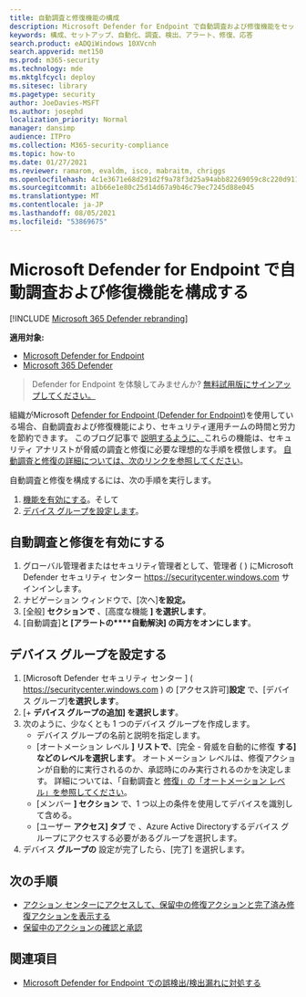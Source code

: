 ```yaml
---
title: 自動調査と修復機能の構成
description: Microsoft Defender for Endpoint で自動調査および修復機能をセットアップします。
keywords: 構成、セットアップ、自動化、調査、検出、アラート、修復、応答
search.product: eADQiWindows 10XVcnh
search.appverid: met150
ms.prod: m365-security
ms.technology: mde
ms.mktglfcycl: deploy
ms.sitesec: library
ms.pagetype: security
author: JoeDavies-MSFT
ms.author: josephd
localization_priority: Normal
manager: dansimp
audience: ITPro
ms.collection: M365-security-compliance
ms.topic: how-to
ms.date: 01/27/2021
ms.reviewer: ramarom, evaldm, isco, mabraitm, chriggs
ms.openlocfilehash: 4c1e3671e68d291d2f9a78f3d25a94abb82269059c8c220d9117048f0481f1cc
ms.sourcegitcommit: a1b66e1e80c25d14d67a9b46c79ec7245d88e045
ms.translationtype: MT
ms.contentlocale: ja-JP
ms.lasthandoff: 08/05/2021
ms.locfileid: "53869675"
---
```

# <a name="configure-automated-investigation-and-remediation-capabilities-in-microsoft-defender-for-endpoint"></a>Microsoft Defender for Endpoint で自動調査および修復機能を構成する

[!INCLUDE [Microsoft 365 Defender rebranding](../../includes/microsoft-defender.md)]

**適用対象:**
- [Microsoft Defender for Endpoint](https://go.microsoft.com/fwlink/p/?linkid=2154037)
- [Microsoft 365 Defender](https://go.microsoft.com/fwlink/?linkid=2118804)

> Defender for Endpoint を体験してみませんか? [無料試用版にサインアップしてください。](https://signup.microsoft.com/create-account/signup?products=7f379fee-c4f9-4278-b0a1-e4c8c2fcdf7e&ru=https://aka.ms/MDEp2OpenTrial?ocid=docs-wdatp-assignaccess-abovefoldlink)

組織が[](/microsoft-365/security/defender-endpoint/automated-investigations)Microsoft [Defender for Endpoint (Defender for Endpoint)](/windows/security/threat-protection/)を使用している場合、自動調査および修復機能により、セキュリティ運用チームの時間と労力を節約できます。 このブログ記事で [説明するように、](https://techcommunity.microsoft.com/t5/microsoft-defender-atp/enhance-your-soc-with-microsoft-defender-atp-automatic/ba-p/848946)これらの機能は、セキュリティ アナリストが脅威の調査と修復に必要な理想的な手順を模倣します。 [自動調査と修復の詳細については、次のリンクを参照してください](/microsoft-365/security/defender-endpoint/automated-investigations)。

自動調査と修復を構成するには、次の手順を実行します。

1. [機能を有効にする](#turn-on-automated-investigation-and-remediation)。そして
2. [デバイス グループを設定します](#set-up-device-groups)。

## <a name="turn-on-automated-investigation-and-remediation"></a>自動調査と修復を有効にする

1. グローバル管理者またはセキュリティ管理者として、管理者 ( ) にMicrosoft Defender セキュリティ センター <https://securitycenter.windows.com> サインインします。
2. ナビゲーション ウィンドウで、[次へ]**を設定。**
3. [全般] **セクションで** 、[高度な機能 **] を選択します**。
4. [自動調査]**と [アラートの****自動解決] の両方をオンにします**。

## <a name="set-up-device-groups"></a>デバイス グループを設定する

1. [Microsoft Defender セキュリティ センター ] ( <https://securitycenter.windows.com> ) の [アクセス許可]**設定** で、[デバイス グループ]**を選択します**。 
2. [+ **デバイス グループの追加] を選択します**。
3. 次のように、少なくとも 1 つのデバイス グループを作成します。
   - デバイス グループの名前と説明を指定します。
   - [オートメーション レベル **] リストで**、[完全 - 脅威を自動的に修復 **する] などのレベルを選択します**。 オートメーション レベルは、修復アクションが自動的に実行されるのか、承認時にのみ実行されるのかを決定します。 詳細については、「自動調査と [修復」の「オートメーション レベル」を参照してください](automation-levels.md)。
   - [メンバー **] セクション** で、1 つ以上の条件を使用してデバイスを識別して含める。
   - [ユーザー **アクセス] タブ** で [](/azure/active-directory/fundamentals/active-directory-manage-groups?context=azure/active-directory/users-groups-roles/context/ugr-context)、Azure Active Directoryするデバイス グループにアクセスする必要があるグループを選択します。
4. デバイス **グループの** 設定が完了したら、[完了] を選択します。

## <a name="next-steps"></a>次の手順

- [アクション センターにアクセスして、保留中の修復アクションと完了済み修復アクションを表示する](/microsoft-365/security/defender-endpoint/auto-investigation-action-center#the-action-center)
- [保留中のアクションの確認と承認](/microsoft-365/security/defender-endpoint/manage-auto-investigation)

## <a name="see-also"></a>関連項目

- [Microsoft Defender for Endpoint での誤検出/検出漏れに対処する](defender-endpoint-false-positives-negatives.md)
